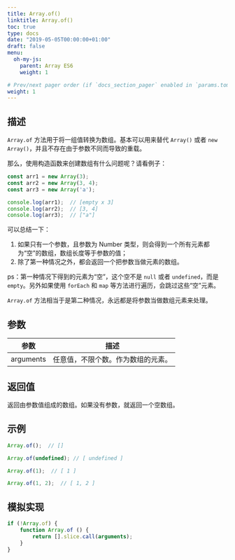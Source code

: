 ```yaml
---
title: Array.of()
linktitle: Array.of()
toc: true
type: docs
date: "2019-05-05T00:00:00+01:00"
draft: false
menu:
  oh-my-js:
    parent: Array ES6
    weight: 1

# Prev/next pager order (if `docs_section_pager` enabled in `params.toml`)
weight: 1
---
```


## 描述

`Array.of` 方法用于将一组值转换为数组。基本可以用来替代 `Array()` 或者 `new Array()`，并且不存在由于参数不同而导致的重载。

那么，使用构造函数来创建数组有什么问题呢？请看例子：

```js
const arr1 = new Array(3);
const arr2 = new Array(3, 4);
const arr3 = new Array('a');

console.log(arr1);  // [empty x 3]
console.log(arr2);  // [3, 4]
console.log(arr3);  // ["a"]
```

可以总结一下：

1. 如果只有一个参数，且参数为 Number 类型，则会得到一个所有元素都为“空”的数组，数组长度等于参数的值；
2. 除了第一种情况之外，都会返回一个把参数当做元素的数组。

ps：第一种情况下得到的元素为“空”，这个空不是 `null` 或者 `undefined`，而是 `empty`。另外如果使用 `forEach` 和 `map` 等方法进行遍历，会跳过这些“空”元素。

`Array.of` 方法相当于是第二种情况，永远都是将参数当做数组元素来处理。

## 参数

参数 | 描述
--- | ---
arguments | 任意值，不限个数。作为数组的元素。


## 返回值

返回由参数值组成的数组。如果没有参数，就返回一个空数组。


## 示例

```js
Array.of();  // []

Array.of(undefined); // [ undefined ]

Array.of(1);  // [ 1 ]

Array.of(1, 2);  // [ 1, 2 ]
```



## 模拟实现 

```js
if (!Array.of) {
    function Array.of () {
        return [].slice.call(arguments);
    }
}
```
